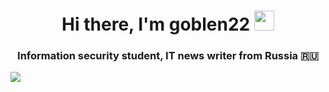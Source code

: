<h1 align="center">Hi there, I'm <a target="_blank">goblen22</a> 
<img src="https://github.com/blackcater/blackcater/raw/main/images/Hi.gif" height="32"/></h1>
<h3 align="center">Information security student, IT news writer from Russia 🇷🇺</h3>

<img src="/home/goblen22/Downlouds/Womens T-Shirt _ Anonymous Shop USA.jpeg" >
